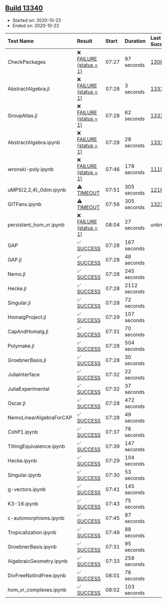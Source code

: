 ## [Build 13340](https://oscarci.mathematik.uni-kl.de/job/oscar/13340/)

* Started on: 2020-10-23
* Ended on: 2020-10-23

| Test Name    | Result | Start | Duration | Last Success | First Failure |
|:-------------|:-------|:------|:---------|:-------------|:--------------|
| CheckPackages | ❌ [FAILURE (status = 1)](https://oscarci.mathematik.uni-kl.de/job/oscar/13340/artifact/logs/build-13340/CheckPackages.log) | 07:27 | 97 seconds | [13085](https://oscarci.mathematik.uni-kl.de/job/oscar/13085/) | [13086](https://oscarci.mathematik.uni-kl.de/job/oscar/13086/) |
| AbstractAlgebra.jl | ❌ [FAILURE (status = 1)](https://oscarci.mathematik.uni-kl.de/job/oscar/13340/artifact/logs/build-13340/AbstractAlgebra.jl.log) | 07:28 | 3 seconds | [13315](https://oscarci.mathematik.uni-kl.de/job/oscar/13315/) | [13316](https://oscarci.mathematik.uni-kl.de/job/oscar/13316/) |
| GroupAtlas.jl | ❌ [FAILURE (status = 1)](https://oscarci.mathematik.uni-kl.de/job/oscar/13340/artifact/logs/build-13340/GroupAtlas.jl.log) | 07:28 | 62 seconds | [13311](https://oscarci.mathematik.uni-kl.de/job/oscar/13311/) | [13312](https://oscarci.mathematik.uni-kl.de/job/oscar/13312/) |
| AbstractAlgebra.ipynb | ❌ [FAILURE (status = 1)](https://oscarci.mathematik.uni-kl.de/job/oscar/13340/artifact/logs/build-13340/AbstractAlgebra.ipynb.log) | 07:28 | 28 seconds | [13315](https://oscarci.mathematik.uni-kl.de/job/oscar/13315/) | [13316](https://oscarci.mathematik.uni-kl.de/job/oscar/13316/) |
| wronski-poly.ipynb | ❌ [FAILURE (status = 1)](https://oscarci.mathematik.uni-kl.de/job/oscar/13340/artifact/logs/build-13340/wronski-poly.ipynb.log) | 07:46 | 178 seconds | [11192](https://oscarci.mathematik.uni-kl.de/job/oscar/11192/) | [11193](https://oscarci.mathematik.uni-kl.de/job/oscar/11193/) |
| uMPS(2,2,4)_0dim.ipynb | ⚠ [TIMEOUT](https://oscarci.mathematik.uni-kl.de/job/oscar/13340/artifact/logs/build-13340/uMPS-2-2-4-_0dim.ipynb.log) | 07:51 | 305 seconds | [12167](https://oscarci.mathematik.uni-kl.de/job/oscar/12167/) | [12168](https://oscarci.mathematik.uni-kl.de/job/oscar/12168/) |
| GITFans.ipynb | ⚠ [TIMEOUT](https://oscarci.mathematik.uni-kl.de/job/oscar/13340/artifact/logs/build-13340/GITFans.ipynb.log) | 07:56 | 305 seconds | [13234](https://oscarci.mathematik.uni-kl.de/job/oscar/13234/) | [13235](https://oscarci.mathematik.uni-kl.de/job/oscar/13235/) |
| persistent_hom_vr.ipynb | ❌ [FAILURE (status = 1)](https://oscarci.mathematik.uni-kl.de/job/oscar/13340/artifact/logs/build-13340/persistent_hom_vr.ipynb.log) | 08:04 | 27 seconds | unknown | unknown |
| GAP | ✅ [SUCCESS](https://oscarci.mathematik.uni-kl.de/job/oscar/13340/artifact/logs/build-13340/GAP.log) | 07:28 | 167 seconds |  |  |
| GAP.jl | ✅ [SUCCESS](https://oscarci.mathematik.uni-kl.de/job/oscar/13340/artifact/logs/build-13340/GAP.jl.log) | 07:28 | 48 seconds |  |  |
| Nemo.jl | ✅ [SUCCESS](https://oscarci.mathematik.uni-kl.de/job/oscar/13340/artifact/logs/build-13340/Nemo.jl.log) | 07:28 | 245 seconds |  |  |
| Hecke.jl | ✅ [SUCCESS](https://oscarci.mathematik.uni-kl.de/job/oscar/13340/artifact/logs/build-13340/Hecke.jl.log) | 07:28 | 2112 seconds |  |  |
| Singular.jl | ✅ [SUCCESS](https://oscarci.mathematik.uni-kl.de/job/oscar/13340/artifact/logs/build-13340/Singular.jl.log) | 07:28 | 72 seconds |  |  |
| HomalgProject.jl | ✅ [SUCCESS](https://oscarci.mathematik.uni-kl.de/job/oscar/13340/artifact/logs/build-13340/HomalgProject.jl.log) | 07:29 | 107 seconds |  |  |
| CapAndHomalg.jl | ✅ [SUCCESS](https://oscarci.mathematik.uni-kl.de/job/oscar/13340/artifact/logs/build-13340/CapAndHomalg.jl.log) | 07:31 | 70 seconds |  |  |
| Polymake.jl | ✅ [SUCCESS](https://oscarci.mathematik.uni-kl.de/job/oscar/13340/artifact/logs/build-13340/Polymake.jl.log) | 07:28 | 504 seconds |  |  |
| GroebnerBasis.jl | ✅ [SUCCESS](https://oscarci.mathematik.uni-kl.de/job/oscar/13340/artifact/logs/build-13340/GroebnerBasis.jl.log) | 07:28 | 30 seconds |  |  |
| JuliaInterface | ✅ [SUCCESS](https://oscarci.mathematik.uni-kl.de/job/oscar/13340/artifact/logs/build-13340/JuliaInterface.log) | 07:32 | 22 seconds |  |  |
| JuliaExperimental | ✅ [SUCCESS](https://oscarci.mathematik.uni-kl.de/job/oscar/13340/artifact/logs/build-13340/JuliaExperimental.log) | 07:32 | 37 seconds |  |  |
| Oscar.jl | ✅ [SUCCESS](https://oscarci.mathematik.uni-kl.de/job/oscar/13340/artifact/logs/build-13340/Oscar.jl.log) | 07:28 | 472 seconds |  |  |
| NemoLinearAlgebraForCAP | ✅ [SUCCESS](https://oscarci.mathematik.uni-kl.de/job/oscar/13340/artifact/logs/build-13340/NemoLinearAlgebraForCAP.log) | 07:28 | 49 seconds |  |  |
| CohP1.ipynb | ✅ [SUCCESS](https://oscarci.mathematik.uni-kl.de/job/oscar/13340/artifact/logs/build-13340/CohP1.ipynb.log) | 07:37 | 76 seconds |  |  |
| TiltingEquivalence.ipynb | ✅ [SUCCESS](https://oscarci.mathematik.uni-kl.de/job/oscar/13340/artifact/logs/build-13340/TiltingEquivalence.ipynb.log) | 07:39 | 147 seconds |  |  |
| Hecke.ipynb | ✅ [SUCCESS](https://oscarci.mathematik.uni-kl.de/job/oscar/13340/artifact/logs/build-13340/Hecke.ipynb.log) | 07:29 | 104 seconds |  |  |
| Singular.ipynb | ✅ [SUCCESS](https://oscarci.mathematik.uni-kl.de/job/oscar/13340/artifact/logs/build-13340/Singular.ipynb.log) | 07:30 | 53 seconds |  |  |
| g-vectors.ipynb | ✅ [SUCCESS](https://oscarci.mathematik.uni-kl.de/job/oscar/13340/artifact/logs/build-13340/g-vectors.ipynb.log) | 07:41 | 145 seconds |  |  |
| K3-16.ipynb | ✅ [SUCCESS](https://oscarci.mathematik.uni-kl.de/job/oscar/13340/artifact/logs/build-13340/K3-16.ipynb.log) | 07:43 | 75 seconds |  |  |
| c-automorphisms.ipynb | ✅ [SUCCESS](https://oscarci.mathematik.uni-kl.de/job/oscar/13340/artifact/logs/build-13340/c-automorphisms.ipynb.log) | 07:45 | 87 seconds |  |  |
| Tropicalization.ipynb | ✅ [SUCCESS](https://oscarci.mathematik.uni-kl.de/job/oscar/13340/artifact/logs/build-13340/Tropicalization.ipynb.log) | 07:49 | 88 seconds |  |  |
| GroebnerBasis.ipynb | ✅ [SUCCESS](https://oscarci.mathematik.uni-kl.de/job/oscar/13340/artifact/logs/build-13340/GroebnerBasis.ipynb.log) | 07:31 | 95 seconds |  |  |
| AlgebraicGeometry.ipynb | ✅ [SUCCESS](https://oscarci.mathematik.uni-kl.de/job/oscar/13340/artifact/logs/build-13340/AlgebraicGeometry.ipynb.log) | 07:33 | 258 seconds |  |  |
| DivFreeNotIndFree.ipynb | ✅ [SUCCESS](https://oscarci.mathematik.uni-kl.de/job/oscar/13340/artifact/logs/build-13340/DivFreeNotIndFree.ipynb.log) | 08:01 | 76 seconds |  |  |
| hom_vr_complexes.ipynb | ✅ [SUCCESS](https://oscarci.mathematik.uni-kl.de/job/oscar/13340/artifact/logs/build-13340/hom_vr_complexes.ipynb.log) | 08:02 | 103 seconds |  |  |
